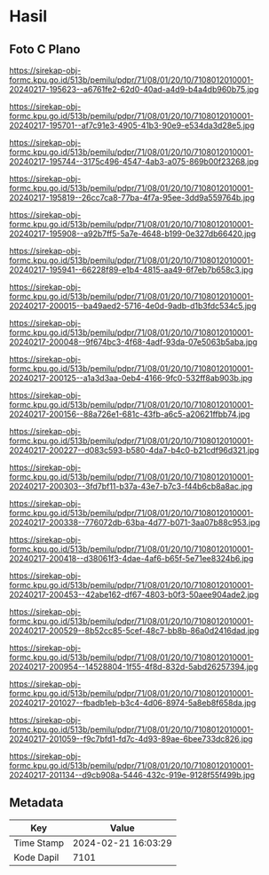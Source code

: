 # Hasil

## Foto C Plano

https://sirekap-obj-formc.kpu.go.id/513b/pemilu/pdpr/71/08/01/20/10/7108012010001-20240217-195623--a6761fe2-62d0-40ad-a4d9-b4a4db960b75.jpg

https://sirekap-obj-formc.kpu.go.id/513b/pemilu/pdpr/71/08/01/20/10/7108012010001-20240217-195701--af7c91e3-4905-41b3-90e9-e534da3d28e5.jpg

https://sirekap-obj-formc.kpu.go.id/513b/pemilu/pdpr/71/08/01/20/10/7108012010001-20240217-195744--3175c496-4547-4ab3-a075-869b00f23268.jpg

https://sirekap-obj-formc.kpu.go.id/513b/pemilu/pdpr/71/08/01/20/10/7108012010001-20240217-195819--26cc7ca8-77ba-4f7a-95ee-3dd9a559764b.jpg

https://sirekap-obj-formc.kpu.go.id/513b/pemilu/pdpr/71/08/01/20/10/7108012010001-20240217-195908--a92b7ff5-5a7e-4648-b199-0e327db66420.jpg

https://sirekap-obj-formc.kpu.go.id/513b/pemilu/pdpr/71/08/01/20/10/7108012010001-20240217-195941--66228f89-e1b4-4815-aa49-6f7eb7b658c3.jpg

https://sirekap-obj-formc.kpu.go.id/513b/pemilu/pdpr/71/08/01/20/10/7108012010001-20240217-200015--ba49aed2-5716-4e0d-9adb-d1b3fdc534c5.jpg

https://sirekap-obj-formc.kpu.go.id/513b/pemilu/pdpr/71/08/01/20/10/7108012010001-20240217-200048--9f674bc3-4f68-4adf-93da-07e5063b5aba.jpg

https://sirekap-obj-formc.kpu.go.id/513b/pemilu/pdpr/71/08/01/20/10/7108012010001-20240217-200125--a1a3d3aa-0eb4-4166-9fc0-532ff8ab903b.jpg

https://sirekap-obj-formc.kpu.go.id/513b/pemilu/pdpr/71/08/01/20/10/7108012010001-20240217-200156--88a726e1-681c-43fb-a6c5-a20621ffbb74.jpg

https://sirekap-obj-formc.kpu.go.id/513b/pemilu/pdpr/71/08/01/20/10/7108012010001-20240217-200227--d083c593-b580-4da7-b4c0-b21cdf96d321.jpg

https://sirekap-obj-formc.kpu.go.id/513b/pemilu/pdpr/71/08/01/20/10/7108012010001-20240217-200303--3fd7bf11-b37a-43e7-b7c3-f44b6cb8a8ac.jpg

https://sirekap-obj-formc.kpu.go.id/513b/pemilu/pdpr/71/08/01/20/10/7108012010001-20240217-200338--776072db-63ba-4d77-b071-3aa07b88c953.jpg

https://sirekap-obj-formc.kpu.go.id/513b/pemilu/pdpr/71/08/01/20/10/7108012010001-20240217-200418--d38061f3-4dae-4af6-b65f-5e71ee8324b6.jpg

https://sirekap-obj-formc.kpu.go.id/513b/pemilu/pdpr/71/08/01/20/10/7108012010001-20240217-200453--42abe162-df67-4803-b0f3-50aee904ade2.jpg

https://sirekap-obj-formc.kpu.go.id/513b/pemilu/pdpr/71/08/01/20/10/7108012010001-20240217-200529--8b52cc85-5cef-48c7-bb8b-86a0d2416dad.jpg

https://sirekap-obj-formc.kpu.go.id/513b/pemilu/pdpr/71/08/01/20/10/7108012010001-20240217-200954--14528804-1f55-4f8d-832d-5abd26257394.jpg

https://sirekap-obj-formc.kpu.go.id/513b/pemilu/pdpr/71/08/01/20/10/7108012010001-20240217-201027--fbadb1eb-b3c4-4d06-8974-5a8eb8f658da.jpg

https://sirekap-obj-formc.kpu.go.id/513b/pemilu/pdpr/71/08/01/20/10/7108012010001-20240217-201059--f9c7bfd1-fd7c-4d93-89ae-6bee733dc826.jpg

https://sirekap-obj-formc.kpu.go.id/513b/pemilu/pdpr/71/08/01/20/10/7108012010001-20240217-201134--d9cb908a-5446-432c-919e-9128f55f499b.jpg


## Metadata

| Key        | Value               |
| ---------- | ------------------- |
| Time Stamp | 2024-02-21 16:03:29 |
| Kode Dapil | 7101                |



